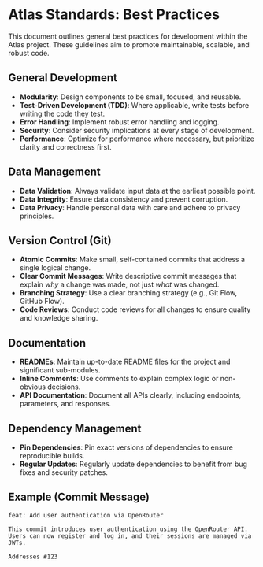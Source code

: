 # Atlas Standards: Best Practices

This document outlines general best practices for development within the Atlas project. These guidelines aim to promote maintainable, scalable, and robust code.

## General Development

- **Modularity**: Design components to be small, focused, and reusable.
- **Test-Driven Development (TDD)**: Where applicable, write tests before writing the code they test.
- **Error Handling**: Implement robust error handling and logging.
- **Security**: Consider security implications at every stage of development.
- **Performance**: Optimize for performance where necessary, but prioritize clarity and correctness first.

## Data Management

- **Data Validation**: Always validate input data at the earliest possible point.
- **Data Integrity**: Ensure data consistency and prevent corruption.
- **Data Privacy**: Handle personal data with care and adhere to privacy principles.

## Version Control (Git)

- **Atomic Commits**: Make small, self-contained commits that address a single logical change.
- **Clear Commit Messages**: Write descriptive commit messages that explain *why* a change was made, not just *what* was changed.
- **Branching Strategy**: Use a clear branching strategy (e.g., Git Flow, GitHub Flow).
- **Code Reviews**: Conduct code reviews for all changes to ensure quality and knowledge sharing.

## Documentation

- **READMEs**: Maintain up-to-date README files for the project and significant sub-modules.
- **Inline Comments**: Use comments to explain complex logic or non-obvious decisions.
- **API Documentation**: Document all APIs clearly, including endpoints, parameters, and responses.

## Dependency Management

- **Pin Dependencies**: Pin exact versions of dependencies to ensure reproducible builds.
- **Regular Updates**: Regularly update dependencies to benefit from bug fixes and security patches.

## Example (Commit Message)

```
feat: Add user authentication via OpenRouter

This commit introduces user authentication using the OpenRouter API.
Users can now register and log in, and their sessions are managed via JWTs.

Addresses #123
```
